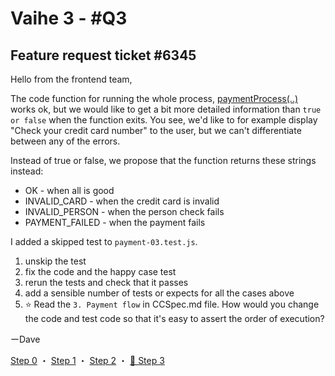 # Vaihe 3 - #Q3

## Feature request ticket #6345

Hello from the frontend team,

The code function for running the whole process, [paymentProcess(..)](https://github.com/adl32x/assignment-test-1/blob/main/payment.js#L115) works ok, but we would like to get a bit more detailed information than `true or false` when the function exits. You see, we'd like to for example display "Check your credit card number" to the user, but we can't differentiate between any of the errors. 

Instead of true or false, we propose that the function returns these strings instead:

- OK - when all is good
- INVALID_CARD - when the credit card is invalid
- INVALID_PERSON - when the person check fails
- PAYMENT_FAILED - when the payment fails

I added a skipped test to `payment-03.test.js`.

1) unskip the test
2) fix the code and the happy case test
3) rerun the tests and check that it passes
4) add a sensible number of tests or expects for all the cases above
5) ⭐ Read the `3. Payment flow` in CCSpec.md file. How would you change the code and test code so that it's easy to assert the order of execution?

ーDave

[Step 0](./ASSESSMENT.md) ・
[Step 1](./ASSESSMENT1.md) ・
[Step 2](./ASSESSMENT2.md) ・
[📖 Step 3](./ASSESSMENT3.md)
